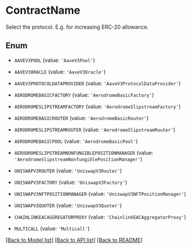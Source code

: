 # ContractName

Select the protocol.  E.g. for increasing ERC-20 allowance.

## Enum

* `AAVEV3POOL` (value: `'AaveV3Pool'`)

* `AAVEV3ORACLE` (value: `'AaveV3Oracle'`)

* `AAVEV3PROTOCOLDATAPROVIDER` (value: `'AaveV3ProtocolDataProvider'`)

* `AERODROMEBASICFACTORY` (value: `'AerodromeBasicFactory'`)

* `AERODROMESLIPSTREAMFACTORY` (value: `'AerodromeSlipstreamFactory'`)

* `AERODROMEBASICROUTER` (value: `'AerodromeBasicRouter'`)

* `AERODROMESLIPSTREAMROUTER` (value: `'AerodromeSlipstreamRouter'`)

* `AERODROMEBASICPOOL` (value: `'AerodromeBasicPool'`)

* `AERODROMESLIPSTREAMNONFUNGIBLEPOSITIONMANAGER` (value: `'AerodromeSlipstreamNonfungiblePositionManager'`)

* `UNISWAPV3ROUTER` (value: `'UniswapV3Router'`)

* `UNISWAPV3FACTORY` (value: `'UniswapV3Factory'`)

* `UNISWAPV3NFTPOSITIONMANAGER` (value: `'UniswapV3NFTPositionManager'`)

* `UNISWAPV3QUOTER` (value: `'UniswapV3Quoter'`)

* `CHAINLINKEACAGGREGATORPROXY` (value: `'ChainlinkEACAggregatorProxy'`)

* `MULTICALL` (value: `'Multicall'`)

[[Back to Model list]](../README.md#documentation-for-models) [[Back to API list]](../README.md#documentation-for-api-endpoints) [[Back to README]](../README.md)


